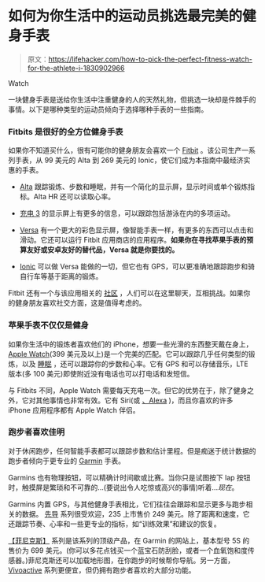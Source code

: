 # 如何为你生活中的运动员挑选最完美的健身手表

> 原文：<https://lifehacker.com/how-to-pick-the-perfect-fitness-watch-for-the-athlete-i-1830902966>

Watch

一块健身手表是送给你生活中注重健身的人的天然礼物，但挑选一块却是件棘手的事情。以下是哪种类型的运动员倾向于选择哪种手表的一些指南。

### Fitbits 是很好的全方位健身手表

如果你不知道买什么，很有可能你的健身朋友会喜欢一个 [Fitbit](https://www.fitbit.com/compare) 。该公司生产一系列手表，从 99 美元的 Alta 到 269 美元的 Ionic，使它们成为本指南中最经济实惠的手表。

*   [Alta](https://www.fitbit.com/alta) 跟踪锻炼、步数和睡眠，并有一个简化的显示屏，显示时间或单个锻炼指标。Alta HR 还可以读取心率。

*   [充电 3](https://www.fitbit.com/charge3) 的显示屏上有更多的信息，可以跟踪包括游泳在内的多项运动。
*   [Versa](https://www.fitbit.com/versa) 有一个更大的彩色显示屏，像智能手表一样，有更多的东西可以点击和滑动。它还可以运行 Fitbit 应用商店的应用程序。**如果你在寻找苹果手表的预算友好或安卓友好的替代品，Versa 就是你要找的。**
*   [Ionic](https://www.fitbit.com/ionic) 可以做 Versa 能做的一切，但它也有 GPS，可以更准确地跟踪跑步和骑自行车等基于距离的锻炼。

Fitbit 还有一个与该应用相关的 [社区](https://help.fitbit.com/articles/en_US/Help_article/2187) ，人们可以在这里聊天，互相挑战。如果你的健身朋友喜欢社交方面，这是值得考虑的。

### 苹果手表不仅仅是健身

如果你生活中的锻炼者喜欢他们的 iPhone，想要一些光滑的东西整天戴在身上，[Apple Watch](https://www.apple.com/watch/)(399 美元及以上)是一个完美的匹配。它可以跟踪几乎任何类型的锻炼，以及 [睡眠](https://vitals.lifehacker.com/track-your-sleep-with-the-apple-watch-1830226748) ，还可以跟踪你的步数和心率。它有 GPS 和可以存储音乐，LTE 版本(多 100 美元)即使附近没有电话也可以打电话和发短信。

与 Fitbits 不同，Apple Watch 需要每天充电一次。但它的优势在于，除了健身之外，它对其他事情也非常有效。它有 Siri(或 [、Alexa](https://lifehacker.com/get-alexa-on-your-apple-watch-with-this-app-1826714299) )，而且你喜欢的许多 iPhone 应用程序都有 Apple Watch 伴侣。

### 跑步者喜欢佳明

对于休闲跑步，任何智能手表都可以跟踪步数和估计里程。但是痴迷于统计数据的跑步者倾向于更专业的 [Garmin](https://buy.garmin.com/en-US/US/into-sports/running/cIntoSports-cRunning-p1.html) 手表。

Garmins 也有物理按钮，可以精确计时间歇或比赛。当你只是试图按下 lap 按钮时，触摸屏是繁琐和不可靠的...(要说出令人吃惊或高兴的事情)听着...*现在*。

Garmins 内置 GPS，与其他健身手表相比，它们往往会跟踪和显示更多与跑步相关的数据。 [先导](https://explore.garmin.com/en-US/forerunner/) 系列很受欢迎，235 上市售价 249 美元。除了距离和速度，它还跟踪节奏、心率和一些更专业的指标，如“训练效果”和建议的恢复。

[【菲尼克斯】](https://explore.garmin.com/en-US/fenix/) 系列是该系列的顶级产品，在 Garmin 的网站上，基本型号 5S 的售价为 699 美元。(你可以多花点钱买一个蓝宝石防刮脸，或者一个血氧饱和度传感器。)菲尼克斯还可以加载地形图，在你跑步的时候帮你导航。另一方面， [Vivoactive](https://buy.garmin.com/en-US/US/p/150767) 系列更便宜，但仍拥有跑步者喜欢的大部分功能。